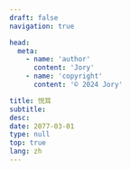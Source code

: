 ```yaml
---
draft: false
navigation: true

head:
  meta:
    - name: 'author'
      content: 'Jory'
    - name: 'copyright'
      content: '© 2024 Jory'

title: 悦耳
subtitle: 
desc: 
date: 2077-03-01
type: null
top: true
lang: zh
---
```

